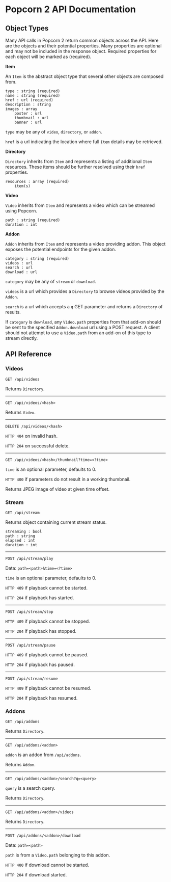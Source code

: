 # Popcorn 2 API Documentation

## Object Types

Many API calls in Popcorn 2 return common objects across the API. Here are the objects and their
potential properties. Many properties are optional and may not be included in the response object.
Required properties for each object will be marked as (required).

**Item**

An `Item` is the abstract object type that several other objects are composed from.

```
type : string (required)
name : string (required)
href : url (required)
description : string
images : array
    poster : url
    thumbnail : url
    banner : url
```

`type` may be any of `video`, `directory`, or `addon`.

`href` is a url indicating the location where full `Item` details may be retrieved.

**Directory**

`Directory` inherits from `Item` and represents a listing of additional `Item` resources. These
items should be further resolved using their `href` properties.

```
resources : array (required)
    item(s)
```

**Video**

`Video` inherits from `Item` and represents a video which can be streamed using Popcorn.

```
path : string (required)
duration : int
```

**Addon**

`Addon` inherits from `Item` and represents a video providing addon. This object exposes the
potential endpoints for the given addon.

```
category : string (required)
videos : url
search : url
download : url
```

`category` may be any of `stream` or `download`.

`videos` is a url which provides a `Directory` to browse videos provided by the `Addon`.

`search` is a url which accepts a `q` GET parameter and returns a `Directory` of results.

If `category` is `download`, any `Video.path` properties from that add-on should be sent to the
specified `Addon.download` url using a POST request. A client should not attempt to use a
`Video.path` from an add-on of this type to stream directly.


## API Reference

### Videos

`GET /api/videos`

Returns `Directory`.

***

`GET /api/videos/<hash>`

Returns `Video`.

***

`DELETE /api/videos/<hash>`

`HTTP 404` on invalid hash.

`HTTP 204` on successful delete.

***

`GET /api/videos/<hash>/thumbnail?time=<?time>`

`time` is an optional parameter, defaults to 0.

`HTTP 400` if parameters do not result in a working thumbnail.

Returns JPEG image of video at given time offset.

### Stream

`GET /api/stream`

Returns object containing current stream status.

```
streaming : bool
path : string
elapsed : int
duration : int
```

***

`POST /api/stream/play`

Data: `path=<path>&time=<?time>`

`time` is an optional parameter, defaults to 0.

`HTTP 409` if playback cannot be started.

`HTTP 204` if playback has started.

***

`POST /api/stream/stop`

`HTTP 409` if playback cannot be stopped.

`HTTP 204` if playback has stopped.

***

`POST /api/stream/pause`

`HTTP 409` if playback cannot be paused.

`HTTP 204` if playback has paused.

***

`POST /api/stream/resume`

`HTTP 409` if playback cannot be resumed.

`HTTP 204` if playback has resumed.

### Addons

`GET /api/addons`

Returns `Directory`.

***

`GET /api/addons/<addon>`

`addon` is an addon from `/api/addons`.

Returns `Addon`.

***

`GET /api/addons/<addon>/search?q=<query>`

`query` is a search query.

Returns `Directory`.

***

`GET /api/addons/<addon>/videos`

Returns `Directory`.

***

`POST /api/addons/<addon>/download`

Data: `path=<path>`

`path` is from a `Video.path` belonging to this addon.

`HTTP 400` if download cannot be started.

`HTTP 204` if download started.
